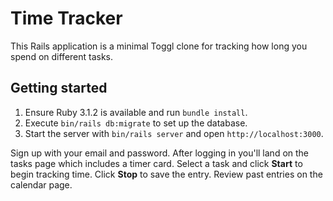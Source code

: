 # Time Tracker

This Rails application is a minimal Toggl clone for tracking how long you spend on different tasks.

## Getting started

1. Ensure Ruby 3.1.2 is available and run `bundle install`.
2. Execute `bin/rails db:migrate` to set up the database.
3. Start the server with `bin/rails server` and open `http://localhost:3000`.


Sign up with your email and password. After logging in you'll land on the tasks page which includes a timer card. Select a task and click **Start** to begin tracking time. Click **Stop** to save the entry. Review past entries on the calendar page.
